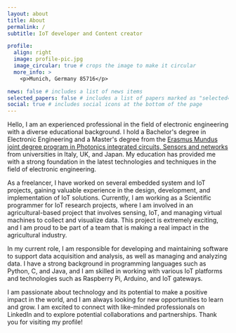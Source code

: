 ```yaml
---
layout: about
title: About
permalink: /
subtitle: IoT developer and Content creator

profile:
  align: right
  image: profile-pic.jpg
  image_circular: true # crops the image to make it circular
  more_info: >
    <p>Munich, Germany 85716</p>

news: false # includes a list of news items
selected_papers: false # includes a list of papers marked as "selected={true}"
social: true # includes social icons at the bottom of the page
---
```


Hello, I am an experienced professional in the field of electronic engineering with a diverse educational background. I hold a Bachelor's degree in Electronic Engineering and a Master's degree from the [Erasmus Mundus joint degree program in Photonics integrated circuits, Sensors and networks](http://pixnet.santannapisa.it/)  from universities in Italy, UK, and Japan. My education has provided me with a strong foundation in the latest technologies and techniques in the field of electronic engineering.

As a freelancer, I have worked on several embedded system and IoT projects, gaining valuable experience in the design, development, and implementation of IoT solutions. Currently, I am working as a Scientific programmer for IoT research projects, where I am involved in an agricultural-based project that involves sensing, IoT, and managing virtual machines to collect and visualize data. This project is extremely exciting, and I am proud to be part of a team that is making a real impact in the agricultural industry.

In my current role, I am responsible for developing and maintaining software to support data acquisition and analysis, as well as managing and analyzing data. I have a strong background in programming languages such as Python, C, and Java, and I am skilled in working with various IoT platforms and technologies such as Raspberry Pi, Arduino, and IoT gateways.

I am passionate about technology and its potential to make a positive impact in the world, and I am always looking for new opportunities to learn and grow. I am excited to connect with like-minded professionals on LinkedIn and to explore potential collaborations and partnerships. Thank you for visiting my profile!

<!-- Write your biography here. Tell the world about yourself. Link to your favorite [subreddit](http://reddit.com). You can put a picture in, too. The code is already in, just name your picture `prof_pic.jpg` and put it in the `img/` folder.

Put your address / P.O. box / other info right below your picture. You can also disable any of these elements by editing `profile` property of the YAML header of your `_pages/about.md`. Edit `_bibliography/papers.bib` and Jekyll will render your [publications page](/al-folio/publications/) automatically.

Link to your social media connections, too. This theme is set up to use [Font Awesome icons](https://fontawesome.com/) and [Academicons](https://jpswalsh.github.io/academicons/), like the ones below. Add your Facebook, Twitter, LinkedIn, Google Scholar, or just disable all of them. -->
